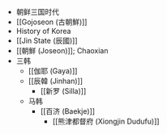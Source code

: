 - 朝鲜三国时代
- [[Gojoseon (古朝鮮)]]
- History of Korea
- [[Jin State (辰國)]]
- [[朝鮮 (Joseon)]]; Chaoxian
- 三韩
    - [[伽耶 (Gaya)]]
    - [[辰韓 (Jinhan)]]
        - [[新罗 (Silla)]]
    - 马韩
        - [[百济 (Baekje)]]
            - [[熊津都督府 (Xiongjin Dudufu)]]
